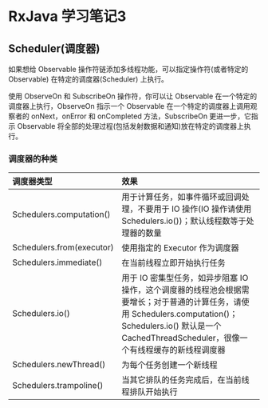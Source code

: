 # RxJava 学习笔记3

## Scheduler(调度器)
如果想给 Observable 操作符链添加多线程功能，可以指定操作符(或者特定的 Observable) 在特定的调度器(Scheduler) 上执行。

使用 ObserveOn 和 SubscribeOn 操作符，你可以让 Observable 在一个特定的调度器上执行，ObserveOn 指示一个 Observable 在一个特定的调度器上调用观察者的 onNext，onError 和 onCompleted 方法，SubscribeOn 更进一步，它指示 Observable 将全部的处理过程(包括发射数据和通知)放在特定的调度器上执行。

### 调度器的种类
|调度器类型|效果|
|:-------- |:--|
|Schedulers.computation()|用于计算任务，如事件循环或回调处理，不要用于 IO 操作(IO 操作请使用 Schedulers.io())；默认线程数等于处理器的数量|
|Schedulers.from(executor)|使用指定的 Executor 作为调度器|
|Schedulers.immediate()|在当前线程立即开始执行任务|
|Schedulers.io()|用于 IO 密集型任务，如异步阻塞 IO 操作，这个调度器的线程池会根据需要增长；对于普通的计算任务，请使用 Schedulers.computation()；Schedulers.io() 默认是一个 CachedThreadScheduler，很像一个有线程缓存的新线程调度器|
|Schedulers.newThread()|为每个任务创建一个新线程|
|Schedulers.trampoline()|当其它排队的任务完成后，在当前线程排队开始执行|